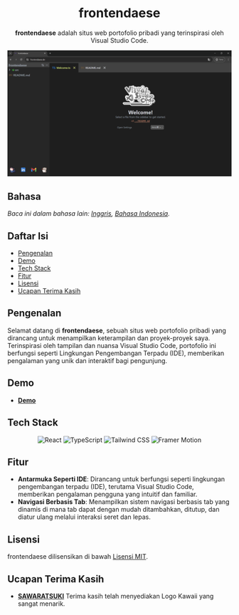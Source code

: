 <div align=center>

<h1>frontendaese</h1>

**frontendaese** adalah situs web portofolio pribadi yang terinspirasi oleh Visual Studio Code.

![Pratinjau frontendaese](/src/assets/preview.png)

</div>

## Bahasa

_Baca ini dalam bahasa lain: [Inggris](README.md), [Bahasa Indonesia](README.id.md)._

## Daftar Isi

- [Pengenalan](#pengenalan)
- [Demo](#demo)
- [Tech Stack](#tech-stack)
- [Fitur](#fitur)
- [Lisensi](#lisensi)
- [Ucapan Terima Kasih](#ucapan-terima-kasih)

## Pengenalan

Selamat datang di **frontendaese**, sebuah situs web portofolio pribadi yang dirancang untuk menampilkan keterampilan dan proyek-proyek saya. Terinspirasi oleh tampilan dan nuansa Visual Studio Code, portofolio ini berfungsi seperti Lingkungan Pengembangan Terpadu (IDE), memberikan pengalaman yang unik dan interaktif bagi pengunjung.

## Demo

- **[Demo]**

## Tech Stack

<div align=center>

![React](https://raw.githubusercontent.com/SAWARATSUKI/KawaiiLogos/main/React/React.png)
![TypeScript](https://img.shields.io/badge/TypeScript-%23007ACC.svg?style=for-the-badge&logo=typescript&logoColor=white)
![Tailwind CSS](https://img.shields.io/badge/Tailwind_CSS-38B2AC?style=for-the-badge&logo=tailwind-css&logoColor=white)
![Framer Motion](https://img.shields.io/badge/Framer_Motion-black?style=for-the-badge&logo=framer&logoColor=blue)

</div>

## Fitur

- **Antarmuka Seperti IDE**: Dirancang untuk berfungsi seperti lingkungan pengembangan terpadu (IDE), terutama Visual Studio Code, memberikan pengalaman pengguna yang intuitif dan familiar.
- **Navigasi Berbasis Tab**: Menampilkan sistem navigasi berbasis tab yang dinamis di mana tab dapat dengan mudah ditambahkan, ditutup, dan diatur ulang melalui interaksi seret dan lepas.

## Lisensi

frontendaese dilisensikan di bawah [Lisensi MIT](LICENSE).

## Ucapan Terima Kasih

- **[SAWARATSUKI]** Terima kasih telah menyediakan Logo Kawaii yang sangat menarik.

[comment]: <> (LINK VARIABLE)
[SAWARATSUKI]: https://github.com/SAWARATSUKI
[demo]: https://frontendaese.de

